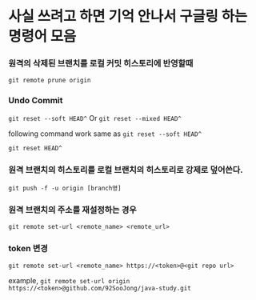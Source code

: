 # 사실 쓰려고 하면 기억 안나서 구글링 하는 명령어 모음

### 원격의 삭제된 브랜치를 로컬 커밋 히스토리에 반영할때
`git remote prune origin` 

### Undo Commit 
`git reset --soft HEAD^` Or `git reset --mixed HEAD^`

following command work same as `git reset --soft HEAD^`

`git reset HEAD^`


### 원격 브랜치의 히스토리를 로컬 브랜치의 히스토리로 강제로 덮어쓴다.

`git push -f -u origin [branch명]`

### 원격 브랜치의 주소를 재설정하는 경우
`git remote set-url <remote_name> <remote_url>`

### token 변경
`git remote set-url <remote_name> https://<token>@<git repo url>`

example, `git remote set-url origin https://<token>@github.com/92SooJong/java-study.git`
